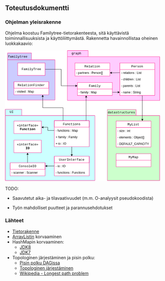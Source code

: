 ## Toteutusdokumentti

### Ohjelman yleisrakenne

Ohjelma koostuu Familytree-tietorakenteesta, sitä käyttävistä toiminnallisuuksista ja käyttöliittymästä. Rakennetta havainnollistaa oheinen luokkakaavio:

![Luokkakaavio](/dokumentaatio/tiralabra.png)


TODO:

- Saavutetut aika- ja tilavaativuudet (m.m. O-analyysit pseudokoodista)

- Työn mahdolliset puutteet ja parannusehdotukset


### Lähteet
- [Tietorakenne](https://youtu.be/gQ3iqBh69fU?t=240)
- [ArrayListin](http://hg.openjdk.java.net/jdk8/jdk8/jdk/file/tip/src/share/classes/java/util/ArrayList.java) korvaaminen
- HashMapin korvaaminen:
  - [JDK8](http://hg.openjdk.java.net/jdk8/jdk8/jdk/file/tip/src/share/classes/java/util/HashMap.java)
  - [JDK7](http://hg.openjdk.java.net/jdk7/jdk7/jdk/file/tip/src/share/classes/java/util/HashMap.java)
- Topologinen järjestäminen ja pisin polku:
  - [Pisin polku DAGissa](https://www.geeksforgeeks.org/find-longest-path-directed-acyclic-graph/)
  - [Topologinen järjestäminen](https://www.geeksforgeeks.org/topological-sorting/)
  - [Wikipedia - Longest path problem](https://en.wikipedia.org/wiki/Longest_path_problem)